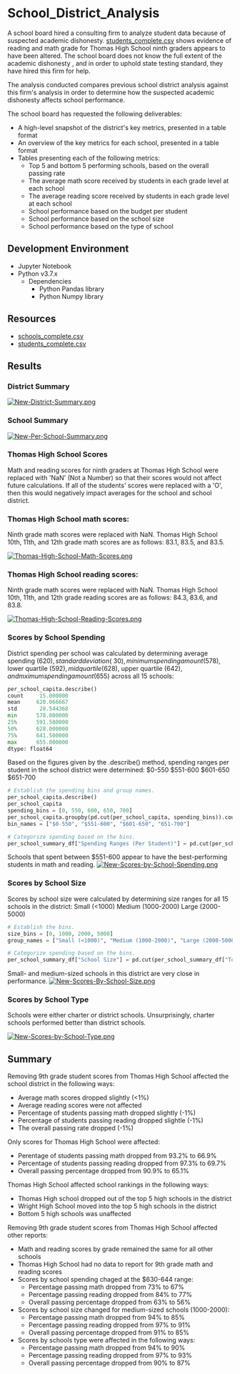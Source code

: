 # School_District_Analysis

A school board hired a consulting firm to analyze student data because of suspected academic dishonesty.  [students_complete.csv](https://github.com/acfthomson/School_District_Analysis/blob/main/students_complete.csv) shows evidence of reading and math grade for Thomas High School ninth graders appears to have been altered.  The school board does not know the full extent of the academic dishonesty , and in order to uphold state testing standard, they have hired this firm for help.

The analysis conducted compares previous school district analysis against this firm's analysis in order to determine how the suspected academic dishonesty affects school performance.

The school board has requested the following deliverables:
- A high-level snapshot of the district's key metrics, presented in a table format
- An overview of the key metrics for each school, presented in a table format
- Tables presenting each of the following metrics:
    - Top 5 and bottom 5 performing schools, based on the overall passing rate
    - The average math score received by students in each grade level at each school
    - The average reading score received by students in each grade level at each school
    - School performance based on the budget per student
    - School performance based on the school size 
    - School performance based on the type of school


## Development Environment
 - Jupyter Notebook
 - Python v3.7.x
    - Dependencies
        - Python Pandas library
        - Python Numpy library


## Resources
 - [schools_complete.csv](https://github.com/acfthomson/School_District_Analysis/tree/main/Resources/schools_complete.csv)
 - [students_complete.csv](https://github.com/acfthomson/School_District_Analysis/tree/main/Resources/students_complete.csv)
 
 
## Results

### District Summary


[![New-District-Summary.png](https://i.postimg.cc/vHXsj0Dk/New-District-Summary.png)](https://postimg.cc/VdSp0BqW)




### School Summary


[![New-Per-School-Summary.png](https://i.postimg.cc/13PHdZfc/New-Per-School-Summary.png)](https://postimg.cc/jLgPWm6L)




### Thomas High School Scores
Math and reading scores for ninth graders at Thomas High School were replaced with 'NaN' (Not a Number) so that their scores would not affect future calculations.  If all of the students' scores were replaced with a 'O', then this would negatively impact averages for the school and school district.

### Thomas High School math scores:
Ninth grade math scores were replaced with NaN.  Thomas High School 10th, 11th, and 12th grade math scores are as follows: 83.1, 83.5, and 83.5.

[![Thomas-High-School-Math-Scores.png](https://i.postimg.cc/WzTzvSrK/Thomas-High-School-Math-Scores.png)](https://postimg.cc/R6p417gQ)


### Thomas High School reading scores:
Ninth grade math scores were replaced with NaN.  Thomas High School 10th, 11th, and 12th grade reading scores are as follows: 84.3, 83.6, and 83.8.

[![Thomas-High-School-Reading-Scores.png](https://i.postimg.cc/2y9DKxxn/Thomas-High-School-Reading-Scores.png)](https://postimg.cc/8fv9FM9C)


### Scores by School Spending
District spending per school was calculated by determining average spending ($620), standard deviation (~30), minimum spending amount ($578), lower quartile ($592), mid quartile ($628), upper quartile ($642), and mximum spending amount ($655) across all 15 schools:

```python
per_school_capita.describe()
count     15.000000
mean     620.066667
std       28.544368
min      578.000000
25%      591.500000
50%      628.000000
75%      641.500000
max      655.000000
dtype: float64
```

Based on the figures given by the .describe() method, spending ranges per student in the school district were determined:
$0-550
$551-600
$601-650
$651-700

```python
# Establish the spending bins and group names.
per_school_capita.describe()
per_school_capita
spending_bins = [0, 550, 600, 650, 700]
per_school_capita.groupby(pd.cut(per_school_capita, spending_bins)).count()
bin_names = ["$0-550", "$551-600", "$601-650", "651-700"]

# Categorize spending based on the bins.
per_school_summary_df["Spending Ranges (Per Student)"] = pd.cut(per_school_capita, spending_bins, labels=bin_names)
```

Schools that spent between $551-600 appear to have the best-performing students in math and reading.
[![New-Scores-by-School-Spending.png](https://i.postimg.cc/G25BkvsS/New-Scores-by-School-Spending.png)](https://postimg.cc/HcbsmczQ)




### Scores by School Size
Scores by school size were calculated by determining size ranges for all 15 schools in the district:
Small (<1000)
Medium (1000-2000)
Large (2000-5000)

```python
# Establish the bins.
size_bins = [0, 1000, 2000, 5000]
group_names = ["Small (<1000)", "Medium (1000-2000)", "Large (2000-5000)"]

# Categorize spending based on the bins.
per_school_summary_df["School Size"] = pd.cut(per_school_summary_df["Total Students"], size_bins, labels=group_names)
```

Small- and medium-sized schools in this district are very close in performance. 
[![New-Scores-By-School-Size.png](https://i.postimg.cc/KjQJxqKs/New-Scores-By-School-Size.png)](https://postimg.cc/N291xxk1)



### Scores by School Type
Schools were either charter or district schools.  Unsurprisingly, charter schools performed better than district schools.

[![New-Scores-by-School-Type.png](https://i.postimg.cc/pTjLw4SR/New-Scores-by-School-Type.png)](https://postimg.cc/vgQy9qMN)

 
 
 ## Summary
Removing 9th grade student scores from Thomas High School affected the school district in the following ways:
- Average math scores dropped slightly (<1%)
- Average reading scores were not affected
- Percentage of students passing math dropped slightly (-1%)
- Percentage of students passing reading dropped slightle (-1%)
- The overall passing rate dropped (-1%)

Only scores for Thomas High School were affected:
- Perentage of students passing math dropped from 93.2% to 66.9%
- Percentage of students passing reading dropped from 97.3% to 69.7%
- Overall passing percentage dropped from 90.9% to 65.1%

Thomas High School affected school rankings in the following ways:
- Thomas High school dropped out of the top 5 high schools in the district
- Wright High School moved into the top 5 high schools in the district
- Bottom 5 high schools was unaffected

Removing 9th grade student scores from Thomas High School affected other reports:
- Math and reading scores by grade remained the same for all other schools
- Thomas High School had no data to report for 9th grade math and reading scores
- Scores by school spending chaged at the $630-644 range:
    - Percentage passing math dropped from 73% to 67%
    - Percentage passing reading dropped from 84% to 77%
    - Overall passing percentage dropped from 63% to 56%
- Scores by school size changed for medium-sized schools (1000-2000):
    - Percentage passing math dropped from 94% to 85%
    - Percentage passing reading dropped from 97% to 91%
    - Overall passing percentage dropped from 91% to 85%
- Scores by schools type were affected in the following ways:
    - Percentage passing math dropped from 94% to 90%
    - Percentage passing reading dropped from 97% to 93%
    - Overall passing percentage dropped from 90% to 87%

